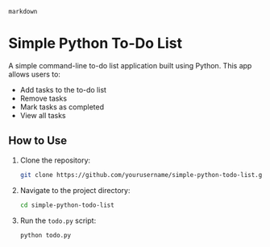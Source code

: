 ```markdown```
# Simple Python To-Do List

A simple command-line to-do list application built using Python. This app allows users to:

- Add tasks to the to-do list
- Remove tasks
- Mark tasks as completed
- View all tasks

## How to Use

1. Clone the repository:

   ```bash
   git clone https://github.com/yourusername/simple-python-todo-list.git
   ```

2. Navigate to the project directory:

   ```bash
   cd simple-python-todo-list
   ```

3. Run the `todo.py` script:

   ```bash
   python todo.py
   ```

